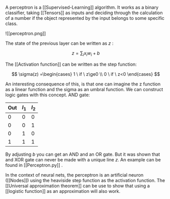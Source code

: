 A perceptron is a [[Supervised-Learning]] algorithm. It works as a binary classifier, taking [[Tensors]] as inputs and deciding through the calculation of a number if the object represented by the input belongs to some specific class.

![[perceptron.png]]

The state of the previous layer can be written as $z$ :

$$ z = \sum_i x_i w_i + b$$

The [[Activation function]] can be written as the step function:

$$ \sigma(z) =\begin{cases}  1 \ if \ z\ge0 \\ 0 \ if \ z<0 \end{cases} $$

An interesting consequence of this, is that one can imagine the z function as a linear function and the sigma as an umbral function. We can construct logic gates with this concept.
AND gate:

| Out | $I_1$ | $I_2$ |
| --- | ----- | ----- |
| 0   | 0     | 0     |
| 0   | 0     | 1     |
| 0   | 1     | 0     |
| 1   | 1     | 1<br> |
By adjusting $b$ you can get an AND and an OR gate. But it was shown that and XOR gate can never be made with a unique line *z*. An example can be found in [[Perceptron.py]] .

In the context of neural nets, the perceptron is an artificial neuron ([[Nodes]]) using the heaviside step function as the activation function. The [[Universal approximation theorem]] can be use to show that using a [[logistic function]] as an approximation will also work.